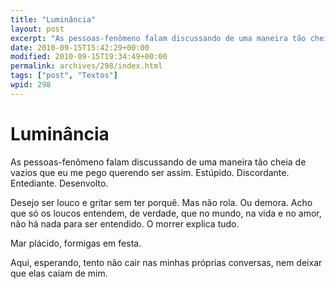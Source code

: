 ```yaml
---
title: "Luminância"
layout: post
excerpt: "As pessoas-fenômeno falam discussando de uma maneira tão cheia de vazios que eu me pego querendo ser assim. Estúpido. Discordante. Entediante. Desenvolto. Desejo ser louco e gritar sem ter porquê. Mas não rola. Ou demora. Acho que só os loucos entendem, de verdade, que no mundo, na vida e no amor, não há nada para […]"
date: 2010-09-15T15:42:29+00:00
modified: 2010-09-15T19:34:49+00:00
permalink: archives/298/index.html
tags: ["post", "Textos"]
wpid: 298
---
```


# Luminância

As pessoas-fenômeno falam discussando de uma maneira tão cheia de vazios que eu me pego querendo ser assim. Estúpido. Discordante. Entediante. Desenvolto.

Desejo ser louco e gritar sem ter porquê. Mas não rola. Ou demora. Acho que só os loucos entendem, de verdade, que no mundo, na vida e no amor, não há nada para ser entendido. O morrer explica tudo.

Mar plácido, formigas em festa.

Aqui, esperando, tento não cair nas minhas próprias conversas, nem deixar que elas caiam de mim.